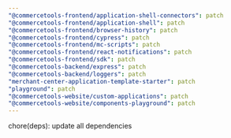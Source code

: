 ```yaml
---
"@commercetools-frontend/application-shell-connectors": patch
"@commercetools-frontend/application-shell": patch
"@commercetools-frontend/browser-history": patch
"@commercetools-frontend/cypress": patch
"@commercetools-frontend/mc-scripts": patch
"@commercetools-frontend/react-notifications": patch
"@commercetools-frontend/sdk": patch
"@commercetools-backend/express": patch
"@commercetools-backend/loggers": patch
"merchant-center-application-template-starter": patch
"playground": patch
"@commercetools-website/custom-applications": patch
"@commercetools-website/components-playground": patch
---
```


chore(deps): update all dependencies
